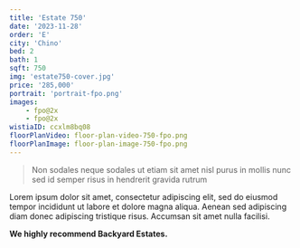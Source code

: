 ```yaml
---
title: 'Estate 750'
date: '2023-11-28'
order: 'E'
city: 'Chino'
bed: 2
bath: 1
sqft: 750
img: 'estate750-cover.jpg'
price: '285,000'
portrait: 'portrait-fpo.png'
images:
    - fpo@2x
    - fpo@2x
wistiaID: ccxlm8bq08
floorPlanVideo: floor-plan-video-750-fpo.png
floorPlanImage: floor-plan-image-750-fpo.png
---
```


> Non sodales neque sodales ut etiam sit amet nisl purus in mollis nunc sed id semper risus in hendrerit gravida rutrum

Lorem ipsum dolor sit amet, consectetur adipiscing elit, sed do eiusmod tempor incididunt ut labore et dolore magna aliqua. Aenean sed adipiscing diam donec adipiscing tristique risus. Accumsan sit amet nulla facilisi.

**We highly recommend Backyard Estates.**
